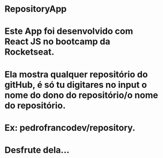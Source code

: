 # RepositoryApp

# Este App foi desenvolvido com React JS no bootcamp da Rocketseat.
# Ela mostra qualquer repositório do gitHub, é só tu digitares no input o nome do dono do repositório/o nome do repositório.
# Ex: pedrofrancodev/repository.

# Desfrute dela...
